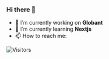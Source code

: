 ### Hi there 👋

- 🔭 I’m currently working on **Globant**
- 🌱 I’m currently learning **Nextjs**
- 📫 How to reach me: 


![Visitors](https://api.visitorbadge.io/api/visitors?path=https%3A%2F%2Fgithub.com%2Fsebackend&label=Visitors&countColor=%23263759&style=flat)
